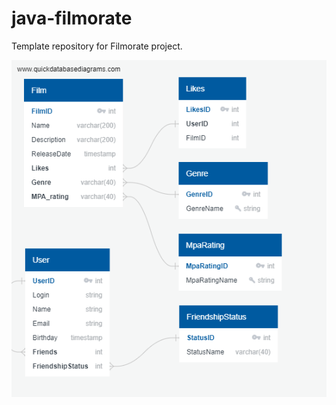 # java-filmorate
Template repository for Filmorate project.

![Ссылка на файл со структурой базы данных.](/QuickDBD-export.png)

